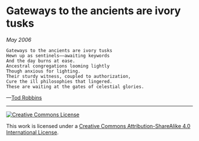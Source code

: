 # Gateways to the ancients are ivory tusks
_May 2006_
```
Gateways to the ancients are ivory tusks
Hewn up as sentinels——awaiting keywords
And the day burns at ease.
Ancestral congregations looming lightly
Though anxious for lighting.
Their sturdy witness, coupled to authorization,
Cure the ill philosophies that lingered.
These are waiting at the gates of celestial glories.
```
—[Tod Robbins](http://todrobbins.com)

---

<a rel="license" href="http://creativecommons.org/licenses/by-sa/4.0/">
<img alt="Creative Commons License" style="border-width:0" src="https://i.creativecommons.org/l/by-sa/4.0/88x31.png" /></a><br />

This work is licensed under a <a rel="license" href="http://creativecommons.org/licenses/by-sa/4.0/">Creative Commons Attribution-ShareAlike 4.0 International License</a>.